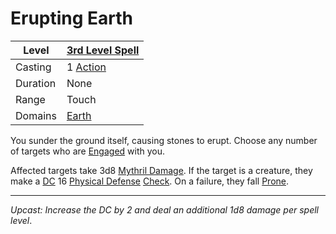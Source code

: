 # Erupting Earth

| Level    | [3rd Level Spell](3rd%20Level%20Spells.md)                            |
| -------- | --------------------------------------------------------------------- |
| Casting  | 1 [Action](../../../../Game%20Procedures/Core%20Procedures/Action.md) |
| Duration | None                                                                  |
| Range    | Touch                                                                 |
| Domains  | [Earth](../../Spell%20Domains/Earth.md)                               |

You sunder the ground itself, causing stones to erupt. Choose any number of targets who are [Engaged](../../../../Game%20Procedures/Conditions/Engaged.md) with you.

Affected targets take 3d8 [Mythril Damage](../../../../Game%20Procedures/Combat/Damage%20Types/Mythril%20Damage.md). If the target is a creature, they make a [DC](../../../../Game%20Procedures/Core%20Procedures/DC.md) 16 [Physical Defense](../../../../Player%20Characters/Derived%20Statistics/Physical%20Defense.md) [Check](../../../../Game%20Procedures/Core%20Procedures/Check.md). On a failure, they fall [Prone](../../../../Game%20Procedures/Conditions/Prone.md).

---
*Upcast: Increase the DC by 2 and deal an additional 1d8 damage per spell level*.
